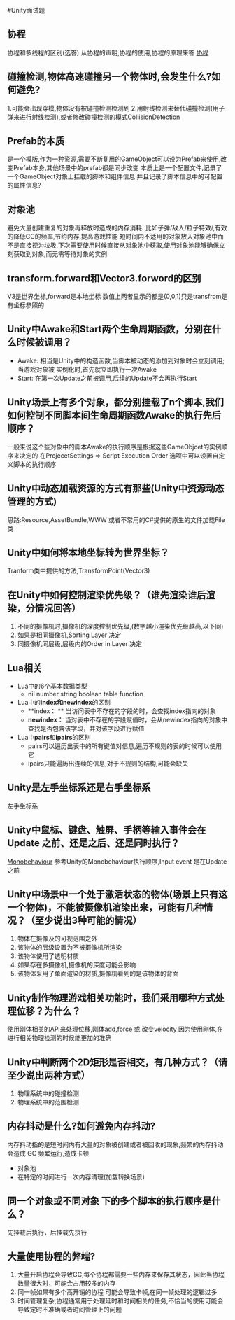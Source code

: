 #Unity面试题
## 协程
协程和多线程的区别(选答)
从协程的声明,协程的使用,协程的原理来答
[协程](C:\Note\Unity\基础\协程.md)

## 碰撞检测,物体高速碰撞另一个物体时,会发生什么?如何避免?
1.可能会出现穿模,物体没有被碰撞检测检测到
2.用射线检测来替代碰撞检测(用子弹来进行射线检测),或者修改碰撞检测的模式CollisionDetection
## Prefab的本质
是一个模版,作为一种资源,需要不断复用的GameObject可以设为Prefab来使用,改变Prefab本身,其他场景中的prefab都是同步改变
本质上是一个配置文件,记录了一个GameObject对象上挂载的脚本和组件信息
并且记录了脚本信息中的可配置的属性信息?

## 对象池
避免大量创建重复的对象再释放时造成的内存消耗:
比如子弹/敌人/粒子特效/,有效的降低GC的频率,节约内存,提高游戏性能
短时间内不适用的对象放入对象池中而不是直接视为垃圾,下次需要使用时候直接从对象池中获取,使用对象池能够确保立刻获取到对象,而无需等待对象的实例
## transform.forward和Vector3.forword的区别
V3是世界坐标,forward是本地坐标 数值上两者显示的都是(0,0,1)只是transfrom是有坐标参照的
## Unity中Awake和Start两个生命周期函数，分别在什么时候被调用？
* Awake: 相当是Unity中的构造函数,当脚本被动态的添加到对象时会立刻调用;当游戏对象被 实例化时,首先就立即执行一次Awake
* Start: 在第一次Update之前被调用,后续的Update不会再执行Start
## Unity场景上有多个对象，都分别挂载了n个脚本,我们如何控制不同脚本间生命周期函数Awake的执行先后顺序？
一般来说这个些对象中的脚本Awake的执行顺序是根据这些GameObjcet的实例顺序来决定的
在ProjecetSettings &rArr; Script Execution Order 选项中可以设置自定义脚本的执行顺序
## Unity中动态加载资源的方式有那些(Unity中资源动态管理的方式)
思路:Resource,AssetBundle,WWW 或者不常用的C#提供的原生的文件加载File类
## Unity中如何将本地坐标转为世界坐标？
Tranform类中提供的方法,TransformPoint(Vector3)
## 在Unity中如何控制渲染优先级？（谁先渲染谁后渲染，分情况回答）
1. 不同的摄像机时,摄像机的深度控制优先级,(数字越小渲染优先级越高,以下同)
2. 如果是相同摄像机,Sorting Layer 决定
3. 同摄像机同层级,层级内的Order in Layer 决定
## Lua相关
* Lua中的6个基本数据类型
	* nil number string boolean table function 
* Lua中的**index和newindex**的区别
	* **index： ** 当访问表中不存在的字段的时，会查找index指向的对象
	* **newindex：** 当对表中不存在的字段赋值时，会从newindex指向的对象中查找是否包含该字段，并对该字段进行赋值
* Lua中**pairs**和**ipairs**的区别
	* pairs可以遍历出表中的所有键值对信息,遍历不规则的表的时候可以使用它
	* ipairs只能遍历出连续的信息,对于不规则的结构,可能会缺失
## Unity是左手坐标系还是右手坐标系
左手坐标系
## Unity中鼠标、键盘、触屏、手柄等输入事件会在Update 之前、还是之后、还是同时执行？
[Monobehaviour](D:\BaiduSyncdisk\Note\Unity\MonoBehaviour.jpg)
参考Unity的Monobehaviour执行顺序,Input event 是在Update之前
## Unity中场景中一个处于激活状态的物体(场景上只有这一个物体)，不能被摄像机渲染出来，可能有几种情况？（至少说出3种可能的情况）
1. 物体在摄像及的可视范围之外
2. 该物体的层级设置为不被摄像机所渲染
3. 该物体使用了透明材质
4. 如果存在多摄像机,摄像机的深度可能会影响
5. 该物体采用了单面渲染的材质,摄像机看到的是该物体的背面
## Unity制作物理游戏相关功能时，我们采用哪种方式处理位移？为什么？
使用刚体相关的API来处理位移,刚体add,force 或 改变velocity
因为使用刚体,在进行相关物理检测的时候能更加的准确
## Unity中判断两个2D矩形是否相交，有几种方式？（请至少说出两种方式）
1. 物理系统中的碰撞检测
2. 物理系统中的范围检测
## 内存抖动是什么?如何避免内存抖动?
内存抖动指的是短时间内有大量的对象被创建或者被回收的现象,频繁的内存抖动会造成 GC 频繁运行,造成卡顿
* 对象池
* 在特定的时间进行一次内存清理(加载转换场景)
## 同一个对象或不同对象 下的多个脚本的执行顺序是什么？
先挂载后执行，后挂载先执行
## 大量使用协程的弊端?
1. 大量开启协程会导致GC,每个协程都需要一些内存来保存其状态，因此当协程数量很大时，可能会占用较多的内存
2. 同一帧如果有多个高开销的协程 可能会导致卡帧,在同一帧处理的逻辑过多
3. 时间管理复杂,协程通常用于处理延时和时间相关的任务,不恰当的使用可能会导致定时不准确或者时间管理上的问题